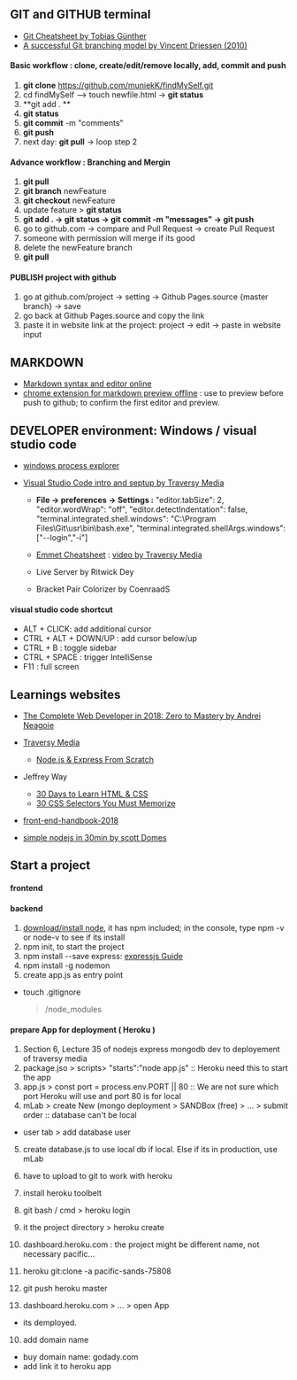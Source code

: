 ## GIT and GITHUB terminal 

- [Git Cheatsheet by Tobias Günther](https://www.git-tower.com/blog/git-cheat-sheet)
- [A successful Git branching model by Vincent Driessen (2010)](https://nvie.com/posts/a-successful-git-branching-model/)


#### Basic workflow : clone, create/edit/remove locally, add, commit and push
  1. **git clone** https://github.com/muniekK/findMySelf.git
  2. cd findMySelf --> touch newfile.html -> **git status** 
  3. **git add . **
  4. **git status**
  5. **git commit** -m "comments"
  6. **git push**
  7. next day: **git pull** -> loop step 2


#### Advance workflow : **Branching** and **Mergin**
  1. **git pull**
  2. **git branch** newFeature
  3. **git checkout** newFeature
  4. update feature > **git status**
  5. **git add . -> git status -> git commit -m "messages" -> git push**
  6. go to github.com -> compare and Pull Request -> create Pull Request
  7. someone with permission will merge if its good
  8. delete the newFeature branch
  9. **git pull**


#### PUBLISH project with github
1. go at github.com/project -> setting -> Github Pages.source {master branch} -> save
2. go back at Github Pages.source and copy the link
3. paste it in website link at the project: project -> edit -> paste in website input

## MARKDOWN

- [Markdown syntax and editor online](https://stackedit.io/app#)
- [chrome extension for markdown preview offline](https://stackoverflow.com/questions/9843609/view-markdown-files-offline) : use to preview before push to github; to confirm the first editor and preview.

## DEVELOPER environment: Windows / visual studio code
- [windows process explorer](https://docs.microsoft.com/en-us/sysinternals/downloads/process-explorer)
- [Visual Studio Code intro and septup by Traversy Media](https://www.youtube.com/watch?v=fnPhJHN0jTE)

  - **File -> preferences -> Settings :**
  "editor.tabSize": 2,
  "editor.wordWrap": "off",
  "editor.detectIndentation": false,
  "terminal.integrated.shell.windows": "C:\\Program Files\\Git\\usr\\bin\\bash.exe",
  "terminal.integrated.shellArgs.windows": ["--login","-i"]

  - [Emmet Cheatsheet](https://docs.emmet.io/cheat-sheet/) : [video by Traversy Media](https://www.youtube.com/watch?v=5BIAdWNcr8Y)
  - Live Server by Ritwick Dey
  - Bracket Pair Colorizer by CoenraadS

#### visual studio code shortcut
- ALT + CLICK: add additional cursor
- CTRL + ALT + DOWN/UP : add cursor below/up
- CTRL + B : toggle sidebar
- CTRL + SPACE : trigger IntelliSense
- F11 : full screen

## Learnings websites
- [The Complete Web Developer in 2018: Zero to Mastery by Andrei Neagoie](https://www.udemy.com/the-complete-web-developer-in-2018/)
- [Traversy Media](https://www.youtube.com/user/TechGuyWeb/playlists)
  - [Node.js & Express From Scratch](https://www.youtube.com/watch?v=k_0ZzvHbNBQ&list=PLillGF-RfqbYRpji8t4SxUkMxfowG4Kqp)

- Jeffrey Way
  - [30 Days to Learn HTML & CSS](https://cosmolearning.org/video-lectures/course-introduction-3/)
  - [30 CSS Selectors You Must Memorize](https://code.tutsplus.com/tutorials/the-30-css-selectors-you-must-memorize--net-16048)
- [front-end-handbook-2018](https://github.com/FrontendMasters/front-end-handbook-2018)

- [simple nodejs in 30min by scott Domes](https://medium.freecodecamp.org/building-a-simple-node-js-api-in-under-30-minutes-a07ea9e390d2)

## Start a project
#### frontend

#### backend
1. [download/install node](https://nodejs.org/en/download/), it has npm included; in the console, type npm -v or node-v to see if its install
2. npm init, to start the project
3. npm install --save express: [expressjs Guide](https://expressjs.com/en/guide/routing.html)
4. npm install -g nodemon
4. create app.js as entry point


- touch .gitignore
  > /node_modules


#### prepare App for deployment ( Heroku ) 
1. Section 6, Lecture 35 of nodejs express mongodb dev to deployement of traversy media
2. package.jso > scripts> "starts":"node app.js"  :: Heroku need this to start the app
3. app.js > const port = process.env.PORT || 80   :: We are not sure which port Heroku will use and port 80 is for local
4. mLab > create New (mongo deployment > SANDBox (free) > ... > submit order           :: database can't be local
  - user tab > add database user
5. create database.js to use local db if local. Else if its in production, use mLab

6. have to upload to git to work with heroku
7. install heroku toolbelt
  1. git bash / cmd > heroku login
  2. it the project directory > heroku create  
8. dashboard.heroku.com : the project might be different name, not necessary pacific...
  1. heroku git:clone -a pacific-sands-75808
  2. git push heroku master
9. dashboard.heroku.com > ... > open App 
  - its demployed.
10. add domain name
  - buy domain name: godady.com
  - add link it to heroku app
